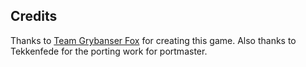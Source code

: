 ## Credits

Thanks to [Team Grybanser Fox](https://store.steampowered.com/app/509780/Fire_Arrow_Plus/) for creating this game.  Also thanks to Tekkenfede for the porting work for portmaster.

